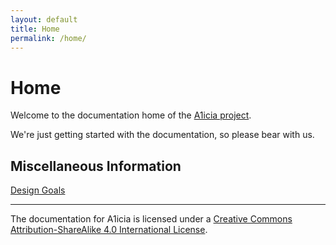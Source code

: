 ```yaml
---
layout: default
title: Home
permalink: /home/
---
```


# Home

Welcome to the documentation home of the [A1icia project](https://github.com/markhull/A1icia).

We're just getting started with the documentation, so please bear with us.

## Miscellaneous Information

[Design Goals](designgoals.md)     

---

The documentation for A1icia is licensed under a [Creative Commons Attribution-ShareAlike 4.0 International License](http://creativecommons.org/licenses/by-sa/4.0/).
